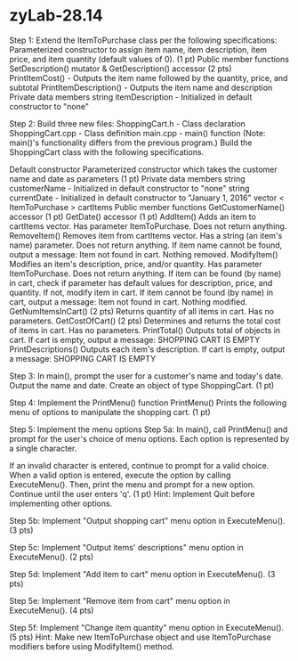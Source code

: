 # zyLab-28.14

Step 1: Extend the ItemToPurchase class per the following specifications:
Parameterized constructor to assign item name, item description, item price, and item quantity (default values of 0). (1 pt)
Public member functions
SetDescription() mutator & GetDescription() accessor (2 pts)
PrintItemCost() - Outputs the item name followed by the quantity, price, and subtotal
PrintItemDescription() - Outputs the item name and description
Private data members
string itemDescription - Initialized in default constructor to "none"

Step 2: Build three new files:
ShoppingCart.h - Class declaration
ShoppingCart.cpp - Class definition
main.cpp - main() function (Note: main()'s functionality differs from the previous program.)
Build the ShoppingCart class with the following specifications.

Default constructor
Parameterized constructor which takes the customer name and date as parameters (1 pt)
Private data members
string customerName - Initialized in default constructor to "none"
string currentDate - Initialized in default constructor to "January 1, 2016"
vector < ItemToPurchase > cartItems
Public member functions
GetCustomerName() accessor (1 pt)
GetDate() accessor (1 pt)
AddItem()
Adds an item to cartItems vector. Has parameter ItemToPurchase. Does not return anything.
RemoveItem()
Removes item from cartItems vector. Has a string (an item's name) parameter. Does not return anything.
If item name cannot be found, output a message: Item not found in cart. Nothing removed.
ModifyItem()
Modifies an item's description, price, and/or quantity. Has parameter ItemToPurchase. Does not return anything.
If item can be found (by name) in cart, check if parameter has default values for description, price, and quantity. If not, modify item in cart.
If item cannot be found (by name) in cart, output a message: Item not found in cart. Nothing modified.
GetNumItemsInCart() (2 pts)
Returns quantity of all items in cart. Has no parameters.
GetCostOfCart() (2 pts)
Determines and returns the total cost of items in cart. Has no parameters.
PrintTotal()
Outputs total of objects in cart.
If cart is empty, output a message: SHOPPING CART IS EMPTY
PrintDescriptions()
Outputs each item's description.
If cart is empty, output a message: SHOPPING CART IS EMPTY

Step 3: In main(), prompt the user for a customer's name and today's date. Output the name and date. Create an object of type ShoppingCart. (1 pt)

Step 4: Implement the PrintMenu() function
PrintMenu()
Prints the following menu of options to manipulate the shopping cart. (1 pt)

Step 5: Implement the menu options
Step 5a: In main(), call PrintMenu() and prompt for the user's choice of menu options. Each option is represented by a single character.

If an invalid character is entered, continue to prompt for a valid choice. When a valid option is entered, execute the option by calling ExecuteMenu(). Then, print the menu and prompt for a new option. Continue until the user enters 'q'. (1 pt)
Hint: Implement Quit before implementing other options.

Step 5b: Implement "Output shopping cart" menu option in ExecuteMenu(). (3 pts)

Step 5c: Implement "Output items' descriptions" menu option in ExecuteMenu(). (2 pts)

Step 5d: Implement "Add item to cart" menu option in ExecuteMenu(). (3 pts)

Step 5e: Implement "Remove item from cart" menu option in ExecuteMenu(). (4 pts)

Step 5f: Implement "Change item quantity" menu option in ExecuteMenu(). (5 pts)
Hint: Make new ItemToPurchase object and use ItemToPurchase modifiers before using ModifyItem() method.
